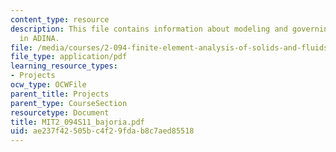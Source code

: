 ```yaml
---
content_type: resource
description: This file contains information about modeling and governing parameters
  in ADINA.
file: /media/courses/2-094-finite-element-analysis-of-solids-and-fluids-ii-spring-2011/ae237f42505bc4f29fdab8c7aed85518_MIT2_094S11_bajoria.pdf
file_type: application/pdf
learning_resource_types:
- Projects
ocw_type: OCWFile
parent_title: Projects
parent_type: CourseSection
resourcetype: Document
title: MIT2_094S11_bajoria.pdf
uid: ae237f42-505b-c4f2-9fda-b8c7aed85518
---
```

